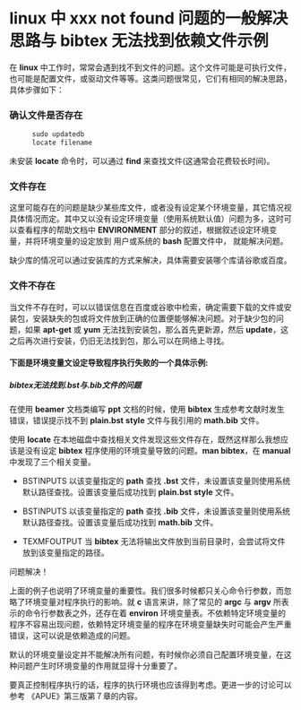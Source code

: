 # linux 中 xxx not found 问题的一般解决思路与 bibtex 无法找到依赖文件示例
在 **linux** 中工作时，常常会遇到找不到文件的问题。这个文件可能是可执行文件，也可能是配置文件，或驱动文件等等。这类问题很常见，它们有相同的解决思路，具体步骤如下：

### 确认文件是否存在
```sh
	　sudo updatedb
	　locate filename
```
未安装 **locate** 命令时，可以通过 **find** 来查找文件(这通常会花费较长时间)。
 
 ### 文件存在
 
 这里可能存在的问题是缺少某些库文件，或者没有设定某个环境变量，其它情况视具体情况而定。其中又以没有设定环境变量（使用系统默认值）问题为多，这时可以查看程序的帮助文档中 **ENVIRONMENT** 部分的叙述，根据叙述设定环境变量，并将环境变量的设定放到 用户或系统的 **bash** 配置文件中， 就能解决问题。
 
 缺少库的情况可以通过安装库的方式来解决，具体需要安装哪个库请谷歌或百度。
 
### 文件不存在
 当文件不存在时，可以以错误信息在百度或谷歌中检索，确定需要下载的文件或安装包，安装缺失的包或将文件放到正确的位置便能够解决问题。对于缺少包的问题，如果 **apt-get** 或 **yum** 无法找到安装包，那么首先更新源，然后 **update**，这之后再次进行安装，仍旧无法找到包，那么可以在网络上寻找。

#### 下面是环境变量文设定导致程序执行失败的一个具体示例:

##### bibtex无法找到.bst与.bib文件的问题

在使用 **beamer** 文档类编写 **ppt** 文档的时候，使用 **bibtex** 生成参考文献时发生错误，错误提示找不到 **plain.bst** **style** 文件与我引用的 **math.bib** 文件。

使用 **locate** 在本地磁盘中查找相关文件发现这些文件存在，既然这样那么我想应该是没有设定 **bibtex** 程序使用的环境变量导致的问题。**man bibtex**，在 **manual** 中发现了三个相关变量。

- BSTINPUTS 
以该变量指定的 **path** 查找 **.bst** 文件，未设置该变量则使用系统默认路径查找。设置该变量后成功找到 **plain.bst** **style** 文件。

- BSTINPUTS
以该变量指定的 **path** 查找 **.bib** 文件，未设置该变量则使用系统默认路径查找。设置该变量后成功找到 **math.bib** 文件。
- TEXMFOUTPUT
当 **bibtex** 无法将输出文件放到当前目录时，会尝试将文件放到该变量指定的路径。

问题解决！

上面的例子也说明了环境变量的重要性。我们很多时候都只关心命令行参数，而忽略了环境变量对程序执行的影响。就 **c** 语言来讲，除了常见的 **argc** 与 **argv** 所表示的命令行参数表之外，还存在着 **environ** 环境变量表。不依赖特定环境变量的程序不容易出现问题，依赖特定环境变量的程序在环境变量缺失时可能会产生严重错误，这可以说是依赖造成的问题。

默认的环境变量设定并不能解决所有问题，有时候你必须自己配置环境变量，在这种问题产生时环境变量的作用就显得十分重要了。

要真正控制程序执行的话，程序的执行环境也应该得到考虑。更进一步的讨论可以参考 《APUE》第三版第７章的内容。

